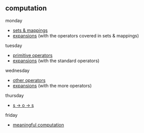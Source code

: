 ## computation

monday 
* [sets & mappings](https://github.com/colevanderswands/sets-and-mappings)  
* [expansions](https://github.com/colevanderswands/expansions) (with the operators covered in sets & mappings)

tuesday
* [primitive operators](https://github.com/colevanderswands/primitive-operators)
* [expansions](https://github.com/colevanderswands/expansions) (with the standard operators)

wednesday
* [other operators](https://github.com/colevanderswands/other-operators)  
* [expansions](https://github.com/colevanderswands/expansions) (with the more operators)

thursday
* [s -> o -> s](https://github.com/colevanderswands/state-operation)   

friday
* [meaningful computation](https://github.com/colevanderswands/meaningful-computation)  
